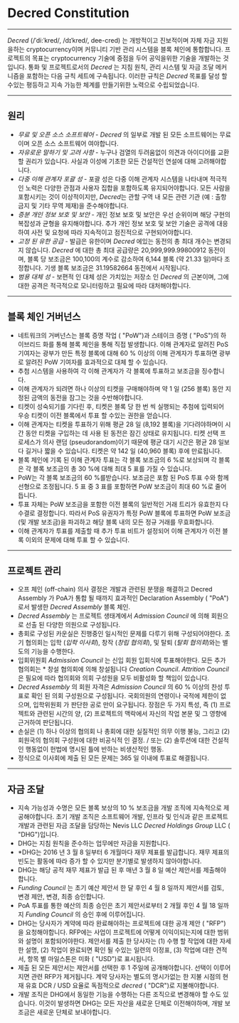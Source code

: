 #  <i class="fa fa-gavel"></i> Decred Constitution

---

*Decred* (/ˈdi:ˈkred/, /dɪˈkred/, dee-cred) 는 개방적이고 진보적이며 자체 자금 지원을하는 cryptocurrency이며 커뮤니티 기반 관리 시스템을 블록 체인에 통합합니다. 프로젝트의 목표는 cryptocurrency 기술에 중점을 두어 공익을위한 기술을 개발하는 것입니다.  통화 및 프로젝트로서의 *Decred* 는 지침 원칙, 관리 시스템 및 자금 조달 메커니즘을 포함하는 다음 규칙 세트에 구속됩니다. 이러한 규칙은 *Decred* 목표를 달성 할 수있는 평등하고 지속 가능한 체계를 만들기위한 노력으로 수립되었습니다.

---

## 원리

* *무료 및 오픈 소스 소프트웨어* - *Decred* 의 일부로 개발 된 모든 소프트웨어는 무료이며 오픈 소스 소프트웨어 여야합니다.
* *자유로운 말하기 및 고려 사항* - 누구나 검열의 두려움없이 의견과 아이디어를 교환 할 권리가 있습니다. 사실과 이성에 기초한 모든 건설적인 연설에 대해 고려해야합니다.
* *다중 이해 관계자 포괄 성* - 포괄 성은 다중 이해 관계자 시스템을 나타내며 적극적인 노력은 다양한 관점과 사용자 집합을 포함하도록 유지되어야합니다. 모든 사람을 포함시키는 것이 이상적이지만, *Decred*는 관할 구역 내 모든 관련 기관 (예 : 출항 금지 및 기타 무역 제재)을 준수해야합니다.
* *증분 개인 정보 보호 및 보안* - 개인 정보 보호 및 보안은 우선 순위이며 해당 구현의 복잡성과 균형을 유지해야합니다. 추가 개인 정보 보호 및 보안 기술은 공격에 대응하여 사전 및 요청에 따라 지속적이고 점진적으로 구현되어야합니다.
* *고정 된 유한 공급* - 발급은 유한이며 *Decred* 에있는 동전의 총 최대 개수는 변경되지 않습니다. *Decred* 에 대한 총 최대 공급량은 20,999,999.99800912 동전이며, 블록 당 보조금은 100,100의 계수로 감소하여 6,144 블록 (약 21.33 일)마다 조정합니다. 기생 블록 보조금은 31.19582664 동전에서 시작됩니다.
* *범용 대체 성* - 보편적 인 대체 성은 가치있는 저장소 인 *Decred* 의 근본이며, 그에 대한 공격은 적극적으로 모니터링하고 필요에 따라 대처해야합니다.

---

## 블록 체인 거버넌스

* 네트워크의 거버넌스는 블록 증명 작업 ( "PoW")과 스테이크 증명 ( "PoS")의 하이브리드 화를 통해 블록 체인을 통해 직접 발생합니다. 이해 관계자로 알려진 PoS 기여자는 광부가 만든 특정 블록에 대해 60 % 이상의 이해 관계자가 투표하면 광부로 알려진 PoW 기여자를 효과적으로 대체 할 수 있습니다.
* 추첨 시스템을 사용하여 각 이해 관계자가 각 블록에 투표하고 보조금을 징수합니다.
* 이해 관계자가 되려면 하나 이상의 티켓을 구매해야하며 약 1 일 (256 블록) 동안 지정된 금액의 동전을 잠그는 것을 수반해야합니다.
* 티켓이 성숙되기를 기다린 후, 티켓은 블록 당 한 번 씩 실행되는 추첨에 입력되어 우승 티켓이 이전 블록에서 투표 할 수있는 권한을 얻습니다.
* 이해 관계자는 티켓을 투표하기 위해 평균 28 일 (8,192 블록)을 기다려야하며이 시간 동안 티켓을 구입하는 데 사용 된 동전은 잠긴 상태로 유지됩니다. 티켓 선택 프로세스가 의사 랜덤 (pseudorandom)이기 때문에 평균 대기 시간은 평균 28 일보다 길거나 짧을 수 있습니다. 티켓은 약 142 일 (40,960 블록) 후에 만료됩니다.
* 블록 체인에 기록 된 이해 관계자 투표는 각 블록 보조금의 6 %로 보상되며 각 블록은 각 블록 보조금의 총 30 %에 대해 최대 5 표를 가질 수 있습니다.
* PoW는 각 블록 보조금의 60 %를받습니다. 보조금은 포함 된 PoS 투표 수와 함께 선형으로 조정됩니다. 5 표 중 3 표를 포함하면 PoW 보조금이 최대 60 %로 줄어 듭니다.
* 투표 자체는 PoW 보조금을 포함한 이전 블록의 일반적인 거래 트리가 유효한지 다수결로 결정합니다. 따라서 PoS 유권자가 특정 PoW 블록에 투표하면 PoW 보조금 (및 개발 보조금)을 파괴하고 해당 블록 내의 모든 정규 거래를 무효화합니다.
* 이해 관계자가 투표를 제출할 때 추가 투표 비트가 설정되어 이해 관계자가 이전 블록 이외의 문제에 대해 투표 할 수 있습니다.

---

## 프로젝트 관리

* 오프 체인 (off-chain) 의사 결정은 개발과 관련된 분쟁을 해결하고 Decred Assembly 가 PoA가 통합 될 때까지 효과적인 Declaration Assembly ( "PoA")로서 발생한 *Decred Assembly* 블록 체인.
* *Decred Assembly* 는 프로젝트 생태계에서 *Admission Council* 에 의해 회원으로 선출 된 다양한 의원으로 구성됩니다.
* 총회로 구성된 카운실은 진행중인 일시적인 문제를 다루기 위해 구성되어야한다. 초기 협의회는 입학 (*입학 이사회*), 창작 (*창립 협의회*), 및 탈퇴 (*탈회 협의회*)와는 별도의 기능을 수행한다.
* 입회위원회 *Admission Council* 는 신입 회원 입회식에 투표해야한다. 모든 추가 협의회는 * 창설 협의회에 의해 창설됩니다 *Creation Council*. *Attrition Council* 은 필요에 따라 협의회와 의회 구성원을 모두 비활성화 할 책임이 있습니다.
* *Decred Assembly* 의 회원 자격은 *Admission Council* 의 60 % 이상의 찬성 투표로 확인 된 의회 구성원으로 구성됩니다. 국회의원의 연령이나 국적에 제한이 없으며,  입학위원회 가 판단한 공로 만이 요구됩니다. 장점은 두 가지 특성, 즉 (1) 프로젝트와 관련된 시간의 양, (2) 프로젝트의 맥락에서 자신의 작업 본문 및 그 영향에 근거하여 판단됩니다.
* 손실은 (1) 하나 이상의 협의회 나 총회에 대한 실질적인 의무 이행 불능, 그리고 (2) 회원국의 협의회 구성원에 대한 비공식적 인 결정. / 또는 (2) 솔루션에 대한 건설적인 행동없이 헌법에 명시된 틀에 반하는 비생산적인 행동.
* 정식으로 이사회에 제출 된 모든 문제는 365 일 이내에 투표로 해결됩니다.

---

## 자금 조달

* 지속 가능성과 수명은 모든 블록 보상의 10 % 보조금을 개발 조직에 지속적으로 제공해야합니다. 초기 개발 조직은 소프트웨어 개발, 인프라 및 인식과 같은 프로젝트 개발과 관련된 자금 조달을 담당하는 Nevis LLC *Decred Holdings Group* LLC ( "DHG")입니다.
* DHG는 지침 원칙을 준수하는 업무에만 자금을 지원합니다.
* *DHG는 2016 년 3 월 8 일부터 6 개월마다 재무 제표를 발급합니다. 재무 제표의 빈도는 활동에 따라 증가 할 수 있지만 분기별로 발생하지 않아야합니다.
* DHG는 해당 공적 재무 제표가 발급 된 후 매년 3 월 8 일 예산 제안서를 제출해야합니다.
* *Funding Council* 는 초기 예산 제안서 한 달 후인 4 월 8 일까지 제안서를 검토, 변경 제안, 변경, 최종 승인합니다.
* PoA 투표를 통한 예산의 최종 승인은 초기 제안서로부터 2 개월 후인 4 월 18 일까지 *Funding Council* 의 승인 후에 이루어집니다.
* DHG는 당사자가 계약에 따라 완료해야하는 프로젝트에 대한 공개 제안 ( "RFP")을 요청해야합니다. RFP에는 사업이 프로젝트에 어떻게 이익이되는지에 대한 범위와 설명이 포함되어야한다. 제안서를 제출 한 당사자는 (1) 수행 할 작업에 대한 자세한 설명, (2) 작업이 완료되면 확인 될 수있는 일련의 이정표, (3) 작업에 대한 견적서, 항목 별 마일스톤은 미화 ( "USD")로 표시됩니다.
* 제출 된 모든 제안서는 제안서를 선택한 후 1 주일에 공개해야합니다. 선택이 이루어지면 관련 RFP가 제거됩니다. 계약 당사자는 별도의 명시가없는 한 지불 시점의 현재 유효 DCR / USD 요율로 독점적으로 *decred* ( "DCR")로 지불해야합니다.
* 개발 조직은 DHG에서 동일한 기능을 수행하는 다른 조직으로 변경해야 할 수도 있습니다. 이것이 발생하면 DHG는 모든 자산을 새로운 단체로 이전해야하며, 개발 보조금은 새로운 단체로 보내야합니다.
